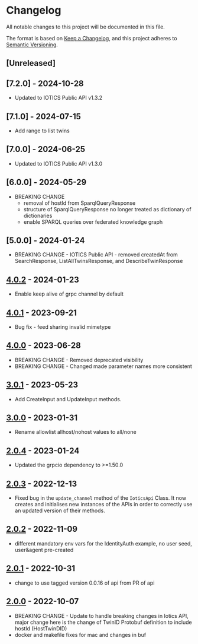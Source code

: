 # Changelog

All notable changes to this project will be documented in this file.

The format is based on [Keep a Changelog](https://keepachangelog.com/en/1.0.0/),
and this project adheres to [Semantic Versioning](https://semver.org/spec/v2.0.0.html).

## [Unreleased]

## [7.2.0] - 2024-10-28

- Updated to IOTICS Public API v1.3.2

## [7.1.0] - 2024-07-15

- Add range to list twins

## [7.0.0] - 2024-06-25

- Updated to IOTICS Public API v1.3.0

## [6.0.0] - 2024-05-29

- BREAKING CHANGE
  - removal of hostId from SparqlQueryResponse
  - structure of SparqlQueryResponse no longer treated as dictionary of dictionaries
  - enable SPARQL queries over federated knowledge graph

## [5.0.0] - 2024-01-24

- BREAKING CHANGE - IOTICS Public API - removed createdAt from SearchResponse, ListAllTwinsResponse, and DescribeTwinResponse

## [4.0.2] - 2024-01-23

- Enable keep alive of grpc channel by default

## [4.0.1] - 2023-09-21

- Bug fix - feed sharing invalid mimetype

## [4.0.0] - 2023-06-28

- BREAKING CHANGE - Removed deprecated visibility
- BREAKING CHANGE - Changed made parameter names more consistent

## [3.0.1] - 2023-05-23

- Add CreateInput and UpdateInput methods.

## [3.0.0] - 2023-01-31

- Rename allowlist allhost/nohost values to all/none

## [2.0.4] - 2023-01-24

- Updated the grpcio dependency to >=1.50.0

## [2.0.3] - 2022-12-13

- Fixed bug in the `update_channel` method of the `IoticsApi` Class. It now creates and initialises new instances of the APIs in order to correctly use an updated version of their methods.

## [2.0.2] - 2022-11-09

- different mandatory env vars for the IdentityAuth example, no user seed, user&agent pre-created

## [2.0.1] - 2022-10-31

- change to use tagged version 0.0.16 of api from PR of api

## [2.0.0] - 2022-10-07

- BREAKING CHANGE - Update to handle breaking changes in Iotics API, major change here is the change of TwinID Protobuf definition to include hostId (HostTwinDID)
- docker and makefile fixes for mac and changes in buf


[4.0.2]: https://github.com/Iotic-Labs/iotics-grpc-client-py/compare/v4.0.1...v4.0.2
[4.0.1]: https://github.com/Iotic-Labs/iotics-grpc-client-py/compare/v4.0.0...v4.0.1
[4.0.0]: https://github.com/Iotic-Labs/iotics-grpc-client-py/compare/v3.0.1...v4.0.0
[3.0.1]: https://github.com/Iotic-Labs/iotics-grpc-client-py/compare/v3.0.0...v3.0.1
[3.0.0]: https://github.com/Iotic-Labs/iotics-grpc-client-py/compare/v2.0.4...v3.0.0
[2.0.4]: https://github.com/Iotic-Labs/iotics-grpc-client-py/compare/v2.0.3...v2.0.4
[2.0.3]: https://github.com/Iotic-Labs/iotics-grpc-client-py/compare/v2.0.2...v2.0.3
[2.0.2]: https://github.com/Iotic-Labs/iotics-grpc-client-py/compare/v2.0.1...v2.0.2
[2.0.1]: https://github.com/Iotic-Labs/iotics-grpc-client-py/compare/v2.0.0...v2.0.1
[2.0.0]: https://github.com/Iotic-Labs/iotics-grpc-client-py/compare/v0.10.0...v2.0.0
